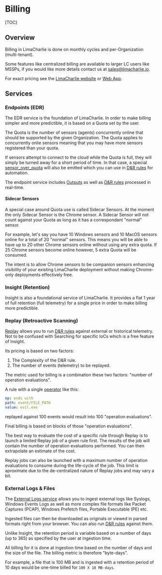 # Billing

[TOC]

## Overview
Billing in LimaCharlie is done on monthly cycles and per-Organization (multi-tenant).

Some features like centralized billing are available to larger LC users like MSSPs, if
you would like more details contact us at sales@limacharlie.io.

For exact pricing see the [LimaCharlie website](https://limacharlie.io) or [Web App](https://app.limacharlie.io).

## Services

### Endpoints (EDR)
The EDR service is the foundation of LimaCharlie. In order to make billing
simpler and more predictible, it is based on a Quota set by the user.

The Quota is the number of sensors (agents) concurrently online that should be 
supported by the given Organization. The Quota applies to concurrently onlie sensors
meaning that you may have more sensors registered than your quota.

If sensors attempt to connect to the cloud while the Quota is full, they will simply
be turned away for a short period of time. In that case, a special [sensor_over_quota](events.md#sensor_over_quota)
will also be emitted which you can use in [D&R rules](dr.md) for automation.

The endpoint service includes [Outputs](outputs.md) as well as [D&R rules](dr.md) processed
in real-time.

#### Sidecar Sensors
A special case around Quota use is called Sidecar Sensors. At the moment the only
Sidecar Sensor is the Chrome sensor. A Sidecar Sensor will not count against your
Quota as long as it has a correspondant "normal" sensor.

For example, let's say you have 10 Windows sensors and 10 MacOS sensors online for
a total of 20 "normal" sensors. This means you will be able to have up to 20 other
Chrome sensors online without using any extra quota. If 25 Chrome sensors become
online however, 5 extra Quota will be consumed.

The intent is to allow Chrome sensors to be companion sensors enhancing visibility
of your existing LimaCharlie deployment without making Chrome-only deployments
effectively free.

### Insight (Retention)
Insight is also a foundational service of LimaCharlie. It provides a flat 1 year of
full retention (full telemetry) for a single price in order to make billing more
predictible.

### Replay (Retroactive Scanning)
[Replay](replay.md) allows you to run [D&R rules](dr.md) against external or historical telemetry.
Not to be confused with Searching for specific IoCs which is a free feature of Insight.

Its pricing is based on two factors:

1. The Complexity of the D&R rule.
1. The number of events (telemetry) to be replayed.

The metric used for billing is a combination these two factors: "number of operation evaluations".

A rule with a single [operator](dr.md#operators) like this:

```yaml
op: ends with
path: event/FILE_PATH
value: evil.exe
```

replayed against 100 events would result into 100 "operation evaluations".

Final billing is based on blocks of those "operation evaluations".

The best way to evaluate the cost of a specific rule through Replay is to
launch a limited Replay job of a given rule first. The results of the job
will contain the number of operation evaluations performed. You can then
extrapolate an estimate of the cost.

Replay jobs can also be launched with a maximum number of operation evaluations
to consume during the life-cycle of the job. This limit is aproximate due to
the de-centralized nature of Replay jobs and may vary a bit.

### External Logs & Files
The [External Logs service](external_logs.md) allows you to ingest external logs
like Syslogs, Windows Events Logs as well as more complex file formats like
Packet Captures (PCAP), Windows Prefetch files, Portable Executable (PE) etc.

Ingested files can then be downloaded as originals or viewed in parsed formats
right from your browser. You can also run [D&R rules](dr.md) against them.

Unlike Insight, the retention period is variable based on a number of days (up to 365)
as specified by the user at ingestion time.

All billing for it is done at ingestion time based on the number of days and the
size of the file. The billing metric is therefore "byte-days".

For example, a file that is 100 MB and is ingested with a retention period of
10 days would be one-time billed for `100 X 10 MB-days`. 